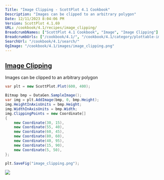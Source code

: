 ```yaml
---
Title: "Image Clipping - ScottPlot 4.1 Cookbook"
Description: "Images can be clipped to an arbitrary polygon"
Date: 12/11/2023 8:04:06 PM
Version: ScottPlot 4.1.69
URL: /cookbook/4.1/recipes/image_clipping/
BreadcrumbNames: ["ScottPlot 4.1 Cookbook", "Image", "Image Clipping"]
BreadcrumbUrls: ["/cookbook/4.1/", "/cookbook/4.1/category/plottable-image", "/cookbook/4.1/recipes/image_clipping/"]
SearchUrl: "/cookbook/4.1/search/"
OgImage: "/cookbook/4.1/images/image_clipping.png"
---
```


<h2><a href='/cookbook/4.1/recipes/image_clipping/'>Image Clipping</a></h2>

Images can be clipped to an arbitrary polygon

```cs
var plt = new ScottPlot.Plot(600, 400);

Bitmap bmp = DataGen.SampleImage();
var img = plt.AddImage(bmp, 0, bmp.Height);
img.HeightInAxisUnits = bmp.Height;
img.WidthInAxisUnits = bmp.Width;
img.ClippingPoints = new Coordinate[]
{
    new Coordinate(30, 15),
    new Coordinate(55, 40),
    new Coordinate(60, 45),
    new Coordinate(80, 60),
    new Coordinate(40, 95),
    new Coordinate(15, 90),
    new Coordinate(5, 50),
};

plt.SaveFig("image_clipping.png");
```

<img src='../../images/image_clipping.png' class='d-block mx-auto my-5' />


